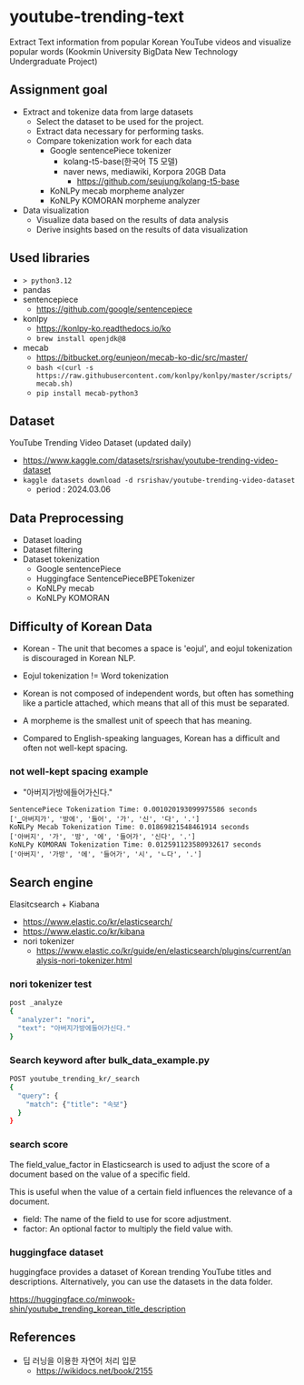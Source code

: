 # youtube-trending-text
Extract Text information from popular Korean YouTube videos and visualize popular words (Kookmin University BigData New Technology Undergraduate Project)


## Assignment goal

- Extract and tokenize data from large datasets
  - Select the dataset to be used for the project.
  - Extract data necessary for performing tasks.
  - Compare tokenization work for each data
    - Google sentencePiece tokenizer
      - kolang-t5-base(한국어 T5 모델)
      - naver news, mediawiki, Korpora 20GB Data
        - https://github.com/seujung/kolang-t5-base
    - KoNLPy mecab morpheme analyzer
    - KoNLPy KOMORAN morpheme analyzer
- Data visualization
  - Visualize data based on the results of data analysis
  - Derive insights based on the results of data visualization

## Used libraries

- `> python3.12`
- pandas
- sentencepiece
  - https://github.com/google/sentencepiece
- konlpy
  - https://konlpy-ko.readthedocs.io/ko
  - ```brew install openjdk@8```
- mecab
  - https://bitbucket.org/eunjeon/mecab-ko-dic/src/master/
  - ```bash <(curl -s https://raw.githubusercontent.com/konlpy/konlpy/master/scripts/mecab.sh)```
  - ```pip install mecab-python3```

## Dataset

YouTube Trending Video Dataset (updated daily)
- https://www.kaggle.com/datasets/rsrishav/youtube-trending-video-dataset
- ```kaggle datasets download -d rsrishav/youtube-trending-video-dataset```
  - period : 2024.03.06

## Data Preprocessing

- Dataset loading
- Dataset filtering
- Dataset tokenization
    - Google sentencePiece
    - Huggingface SentencePieceBPETokenizer
    - KoNLPy mecab
    - KoNLPy KOMORAN

## Difficulty of Korean Data

* Korean - The unit that becomes a space is 'eojul', and eojul tokenization is discouraged in Korean NLP.

* Eojul tokenization != Word tokenization

* Korean is not composed of independent words, but often has something like a particle attached, which means that all of this must be separated.

* A morpheme is the smallest unit of speech that has meaning.

* Compared to English-speaking languages, Korean has a difficult and often not well-kept spacing.

### not well-kept spacing example

* "아버지가방에들어가신다."

```commandline
SentencePiece Tokenization Time: 0.001020193099975586 seconds
['▁아버지가', '방에', '들어', '가', '신', '다', '.']
KoNLPy Mecab Tokenization Time: 0.01869821548461914 seconds
['아버지', '가', '방', '에', '들어가', '신다', '.']
KoNLPy KOMORAN Tokenization Time: 0.012591123580932617 seconds
['아버지', '가방', '에', '들어가', '시', 'ㄴ다', '.']
```

## Search engine

Elasitcsearch + Kiabana

- https://www.elastic.co/kr/elasticsearch/
- https://www.elastic.co/kr/kibana
- nori tokenizer
  - https://www.elastic.co/kr/guide/en/elasticsearch/plugins/current/analysis-nori-tokenizer.html

### nori tokenizer test

```bash
post _analyze
{
  "analyzer": "nori",
  "text": "아버지가방에들어가신다."
}
```

### Search keyword after bulk_data_example.py

```bash
POST youtube_trending_kr/_search
{
  "query": {
    "match": {"title": "속보"}
  }
}
```

### search score

The field_value_factor in Elasticsearch is used to adjust the score of a document based on the value of a specific field. 

This is useful when the value of a certain field influences the relevance of a document.

* field: The name of the field to use for score adjustment.
* factor: An optional factor to multiply the field value with.


### huggingface dataset

huggingface provides a dataset of Korean trending YouTube titles and descriptions.
Alternatively, you can use the datasets in the data folder.

https://huggingface.co/minwook-shin/youtube_trending_korean_title_description

## References

- 딥 러닝을 이용한 자연어 처리 입문
  - https://wikidocs.net/book/2155